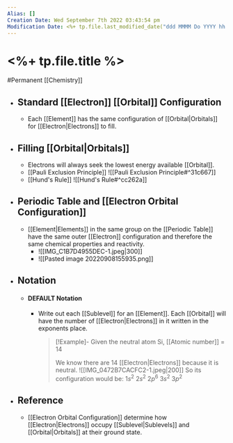 ```yaml
---
Alias: []
Creation Date: Wed September 7th 2022 03:43:54 pm 
Modification Date: <%+ tp.file.last_modified_date("ddd MMMM Do YYYY hh:mm:ss a") %>
---
```

# <%+ tp.file.title %>
#Permanent [[Chemistry]]

- ## Standard [[Electron]] [[Orbital]] Configuration
	- Each [[Element]] has the same configuration of [[Orbital|Orbitals]] for [[Electron|Electrons]] to fill.
- ## Filling [[Orbital|Orbitals]]
	- Electrons will always seek the lowest energy available [[Orbital]].
	- [[Pauli Exclusion Principle]]
	![[Pauli Exclusion Principle#^31c667]]
	- [[Hund's Rule]]
	![[Hund's Rule#^cc262a]]
- ## Periodic Table and [[Electron Orbital Configuration]]
	- [[Element|Elements]] in the same group on the [[Periodic Table]] have the same outer [[Electron]] configuration and therefore the same chemical properties and reactivity.
		- ![[IMG_C1B7D4955DEC-1.jpeg|300]]
		- ![[Pasted image 20220908155935.png]]
- ## Notation
	- #### DEFAULT Notation
		- Write out each [[Sublevel]] for an [[Element]]. Each [[Orbital]] will have the number of [[Electron|Electrons]] in it written in the exponents place.
		  > [!Example]-
		  > Given the neutral atom Si, [[Atomic number]] = 14
		  > 
		  > We know there are 14 [[Electron|Electrons]] because it is neutral.
		  > ![[IMG_0472B7CACFC2-1.jpeg|200]]
		  > So its configuration would be: $1s^2$ $2s^2$ $2p^6$ $3s^2$ $3p^2$
- ## Reference
	- [[Electron Orbital Configuration]] determine how [[Electron|Electrons]] occupy [[Sublevel|Sublevels]] and [[Orbital|Orbitals]] at their ground state.
